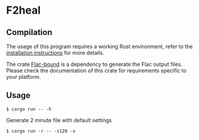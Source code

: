 # F2heal

## Compilation

The usage of this program requires a working Rust environment, refer to the [installation instructions](https://www.rust-lang.org/tools/install) for more details.

The crate [Flac-bound](https://crates.io/crates/flac-bound) is a dependency to generate the Flac output files. Please check the documentation of this crate for requirements specific to your platform.

## Usage

    $ cargo run -- -h


Generate 2 minute file with default settings

    $ cargo run -r -- -s120 -v
    
    
